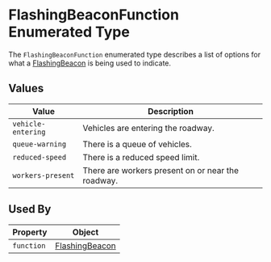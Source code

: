 # FlashingBeaconFunction Enumerated Type
The `FlashingBeaconFunction` enumerated type describes a list of options for what a [FlashingBeacon](/spec-content/objects/FlashingBeacon.md) is being used to indicate.

## Values
Value | Description
--- | ---
`vehicle-entering` | Vehicles are entering the roadway.
`queue-warning` | There is a queue of vehicles.
`reduced-speed` | There is a reduced speed limit.
`workers-present` | There are workers present on or near the roadway.

## Used By
Property | Object
--- | ---
`function` | [FlashingBeacon](/spec-content/objects/FlashingBeacon.md)